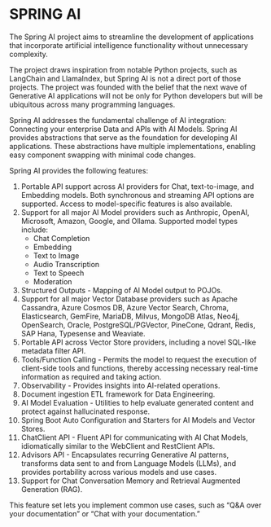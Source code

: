 # SPRING AI

The Spring AI project aims to streamline the development of applications that incorporate artificial intelligence functionality without unnecessary complexity.

The project draws inspiration from notable Python projects, such as LangChain and LlamaIndex, but Spring AI is not a direct port of those projects. The project was founded with the belief that the next wave of Generative AI applications will not be only for Python developers but will be ubiquitous across many programming languages.

Spring AI addresses the fundamental challenge of AI integration: Connecting your enterprise Data and APIs with AI Models.
Spring AI provides abstractions that serve as the foundation for developing AI applications. These abstractions have multiple implementations, enabling easy component swapping with minimal code changes.

Spring AI provides the following features:

1. Portable API support across AI providers for Chat, text-to-image, and Embedding models. Both synchronous and streaming API options are supported. Access to model-specific features is also available.
2. Support for all major AI Model providers such as Anthropic, OpenAI, Microsoft, Amazon, Google, and Ollama. Supported model types include:
   - Chat Completion
   - Embedding
   - Text to Image
   - Audio Transcription
   - Text to Speech
   - Moderation
3. Structured Outputs - Mapping of AI Model output to POJOs.
4. Support for all major Vector Database providers such as Apache Cassandra, Azure Cosmos DB, Azure Vector Search, Chroma, Elasticsearch, GemFire, MariaDB, Milvus, MongoDB Atlas, Neo4j, OpenSearch, Oracle, PostgreSQL/PGVector, PineCone, Qdrant, Redis, SAP Hana, Typesense and Weaviate.
5. Portable API across Vector Store providers, including a novel SQL-like metadata filter API.
6. Tools/Function Calling - Permits the model to request the execution of client-side tools and functions, thereby accessing necessary real-time information as required and taking action.
7. Observability - Provides insights into AI-related operations.
8. Document ingestion ETL framework for Data Engineering.
9. AI Model Evaluation - Utilities to help evaluate generated content and protect against hallucinated response.
10. Spring Boot Auto Configuration and Starters for AI Models and Vector Stores.
11. ChatClient API - Fluent API for communicating with AI Chat Models, idiomatically similar to the WebClient and RestClient APIs.
12. Advisors API - Encapsulates recurring Generative AI patterns, transforms data sent to and from Language Models (LLMs), and provides portability across various models and use cases.
13. Support for Chat Conversation Memory and Retrieval Augmented Generation (RAG).

This feature set lets you implement common use cases, such as “Q&A over your documentation” or “Chat with your documentation.”
